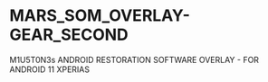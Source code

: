# MARS_SOM_OVERLAY-GEAR_SECOND
 M1U5T0N3s ANDROID RESTORATION SOFTWARE OVERLAY - FOR ANDROID 11 XPERIAS
